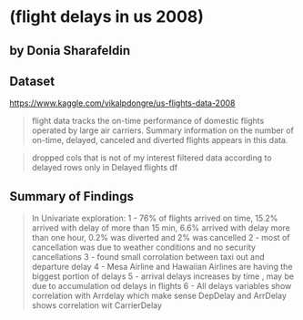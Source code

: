# (flight delays in us 2008)
## by Donia Sharafeldin


## Dataset
https://www.kaggle.com/vikalpdongre/us-flights-data-2008

> flight data tracks the on-time performance of domestic flights operated by large air carriers. Summary information on the number of on-time, delayed, canceled and diverted flights appears in this data.

> dropped cols that is not of my interest
> filtered data according to delayed rows only in Delayed flights df


## Summary of Findings


>In Univariate exploration:
1 - 76% of flights arrived on time, 15.2% arrived with delay of more than 15 min, 6.6% arrived with delay more than one hour, 0.2% was diverted and 2% was cancelled
2 - most of cancellation was due to weather conditions and no security cancellations
3 - found small corrolation between taxi out and departure delay
4 - Mesa Airline and Hawaiian Airlines are having the biggest portion of delays
5 - arrival delays increases by time , may be due to accumulation od delays in flights
6 - All delays variables show correlation with Arrdelay which make sense
DepDelay and ArrDelay shows correlation wit CarrierDelay
